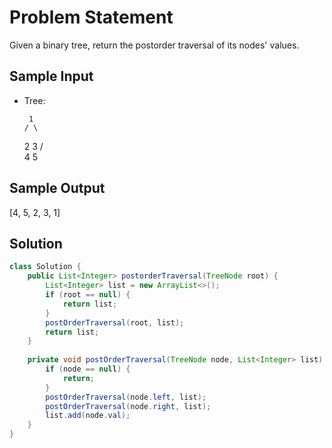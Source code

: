 

# Problem Statement
Given a binary tree, return the postorder traversal of its nodes' values.

## Sample Input 
* Tree:
 
       1
      / \
     2   3
    / \
   4   5

## Sample Output 
[4, 5, 2, 3, 1]

## Solution
```java
class Solution {
    public List<Integer> postorderTraversal(TreeNode root) {
        List<Integer> list = new ArrayList<>();
        if (root == null) {
            return list;
        }
        postOrderTraversal(root, list);
        return list;
    }
    
    private void postOrderTraversal(TreeNode node, List<Integer> list) {
        if (node == null) {
            return;
        }
        postOrderTraversal(node.left, list);
        postOrderTraversal(node.right, list);
        list.add(node.val);
    }
}
```